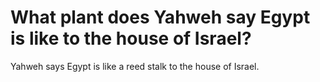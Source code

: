 # What plant does Yahweh say Egypt is like to the house of Israel?

Yahweh says Egypt is like a reed stalk to the house of Israel.
